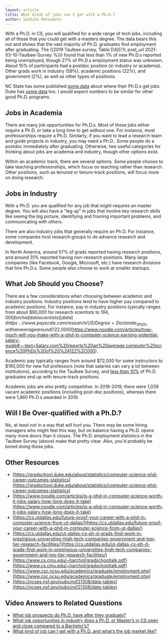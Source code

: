 ```yaml
---
layout: article
title: What kinds of jobs can I get with a Ph.D.?
author: Sachiko Matsumoto
---
```


With a Ph.D. in CS, you will qualified for a wide range of tech jobs, including
all of those that
you could get with a masters degree.  The data bears this out and shows that
the vast majority of Ph.D. graduates find employment after graduating.  The
([2019 Taulbee survey, Table D4]({% post_url 2021-03-10-Taulbee-Survey %}))
found that less than 1% of new Ph.D.s reported being unemployed, though 27% of
Ph.D.s employment status was unknown.  About 15% of participants had a postdoc
position (in industry or academia).  Other grads work in industry (59%),
academic positions (22%), and government (2%), as well as other types of
positions.

NC State has some published [some
data](https://www.csc.ncsu.edu/academics/graduate/employment.php) about where
their Ph.D.s get jobs.  Duke has [some
data](https://public.tableau.com/shared/4W3RNW4K7?:display_count=y&:origin=viz_share_link&:embed=y&:showVizHome=no)
too.  I would expect numbers to be similar for other good Ph.D. programs.

## Jobs in Academia


There are many job opportunities for Ph.D.s.  Most of these jobs either require a
Ph.D. or take a long time to get without one.  For instance, most professorships
require a Ph.D. Similarly, if you want to lead a research team and guide projects
in industry, you may need a Ph.D..  Some people do a postdoc immediately after
graduating.  Otherwise, two useful categories for thinking about jobs are
academia and industry, though other options exist.

Within an academic track, there are several options.  Some people choose to
take teaching professorships, which focus on teaching rather than research.
Other positions, such as tenured or tenure-track positions, will focus more on
doing research.

## Jobs in Industry

With a Ph.D. you are qualified for any job that might requires an master
degree.  You will also have a "leg up" in jobs that involve key research skills
like seeing the big picture, identifying and framing important problems, and
communicating with others.

There are also industry jobs that generally require an Ph.D.  For instance,
some companies host research groups to do advance research and development.

In North America, around 57% of grads reported having research positions, and
around 31% reported having non-research positions.  Many large companies (like
Facebook, Google, Microsoft, etc.) have research divisions that hire Ph.D.s.
Some people also choose to work at smaller startups.

## What Job Should you Choose?

There are a few considerations when choosing between academic and industry
positions. Industry positions tend to have higher pay compared to academic
positions. For instance, pay in industry positions typically ranges from about
$90,000 for research scientists to $194,000 for chief data scientists
([data](https://www.payscale.com/research/US/Degree=Doctorate_(PhD)%2C_Computer_Science_(CS)/Salary))
, with an average around
[$122,000](https://www.noodle.com/articles/how-much-will-you-make-with-a-phd-in-computer-science-earning-potential-salary-guide#:~:text=Salary.com%20reports%20an%20average,computer%20science%20PhDs%20of%20%24122%2C000).

Academic
pay typically ranges from around $72,000 for some instructors to $160,000 for
new full professors (note that salaries can vary a lot between institutions),
according to the Taulbee Survey, and [less than
10%](https://www.payscale.com/research/US/Degree=Doctorate_(PhD)%2C_Computer_Science_(CS)/Salary)
of Ph.D. graduates end up with tenure-track positions.

Academic jobs are also pretty competitive.  In 2018-2019, there were 1,039 vacant
academic positions (including post-doc positions), whereas there were 1,860
Ph.D.s awarded in 2019.

## Will I Be Over-qualified with a Ph.D.?

No, at least not in a way that will hurt you.  There may be some hiring
managers who might feel this way, but on balance having a Ph.D. opens many more
doors than it closes.  The Ph.D. employment statistics in the Taulbee Survey
(above) make that pretty clear.  Also, you'd probably be bored doing those jobs.


## Other Resources

* [https://gradschool.duke.edu/about/statistics/computer-science-phd-career-outcomes-statistics](https://gradschool.duke.edu/about/statistics/computer-science-phd-career-outcomes-statistics)
* [https://www.noodle.com/articles/is-a-phd-in-computer-science-worth-it-jobs-salary-how-long-does-it-take](https://www.noodle.com/articles/is-a-phd-in-computer-science-worth-it-jobs-salary-how-long-does-it-take)
* [https://cs.utdallas.edu/future-proof-your-career-with-a-phd-in-computer-science-from-ut-dallas/](https://cs.utdallas.edu/future-proof-your-career-with-a-phd-in-computer-science-from-ut-dallas/)
* [https://cs.utdallas.edu/ut-dallas-cs-ph-d-grads-find-work-in-prestigious-universities-high-tech-companies-government-and-top-tier-research-facilities/](https://cs.utdallas.edu/ut-dallas-cs-ph-d-grads-find-work-in-prestigious-universities-high-tech-companies-government-and-top-tier-research-facilities/)
* [https://www.cs.cmu.edu/~harchol/gradschooltalk.pdf](https://www.cs.cmu.edu/~harchol/gradschooltalk.pdf)
* [https://www.csc.ncsu.edu/academics/graduate/employment.php](https://www.csc.ncsu.edu/academics/graduate/employment.php)
* [https://ncses.nsf.gov/pubs/nsf21308/data-tables](https://ncses.nsf.gov/pubs/nsf21308/data-tables)

## Video Answers to Related Questions

* [What job prospects do Ph.D. have after they graduate?](https://www.youtube.com/watch?v=J-PXZE56_QM&t=1775s) 
* [What job opportunities in industry does a Ph.D. or Master’s in CS open and close compared to a Bachelor’s?](https://youtu.be/thZdtIQ3i_g?t=2752)
* [What kind of job can I get with a Ph.D. and what’s the job market like?](https://youtu.be/thZdtIQ3i_g?t=1827)


